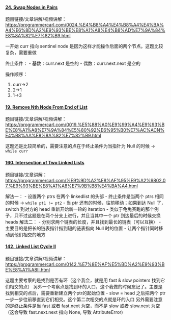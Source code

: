 #### [24. Swap Nodes in Pairs](https://leetcode.com/problems/swap-nodes-in-pairs/)
题目链接/文章讲解/视频讲解： https://programmercarl.com/0024.%E4%B8%A4%E4%B8%A4%E4%BA%A4%E6%8D%A2%E9%93%BE%E8%A1%A8%E4%B8%AD%E7%9A%84%E8%8A%82%E7%82%B9.html

一开始 curr 指向 sentinel node 是因为这样才能操作后面的两个节点。这题比较复杂，需要重做

终止条件：
    - 基数：curr.next 是空的
    - 偶数：curr.next.next 是空的
  
操作顺序：
1. curr->2
2. 2->1
3. 1->3

#### [19. Remove Nth Node From End of List](https://leetcode.com/problems/remove-nth-node-from-end-of-list/description/)
题目链接/文章讲解/视频讲解：https://programmercarl.com/0019.%E5%88%A0%E9%99%A4%E9%93%BE%E8%A1%A8%E7%9A%84%E5%80%92%E6%95%B0%E7%AC%ACN%E4%B8%AA%E8%8A%82%E7%82%B9.html

这题还是比较简单的，需要注意的点在于终止条件为当指针为 Null 的时候 -> `while curr`

#### [160. Intersection of Two Linked Lists](https://leetcode.com/problems/intersection-of-two-linked-lists/description/)
题目链接/文章讲解：https://programmercarl.com/%E9%9D%A2%E8%AF%95%E9%A2%9802.07.%E9%93%BE%E8%A1%A8%E7%9B%B8%E4%BA%A4.html

解法一：
    - 设置两个 ptrs 在两个 linkedlist 的头部
    - 终止条件是当两个 ptrs 相同的时候 -> `while pt1 != pt2`
    - 当 ptr 还有的时候，往前移动；如果到达 Null 了，switch 到对方的 head 重新开始新一轮的 iteration
    - 类似于龟兔赛跑的那个例子，只不过这题是在两个分支上进行，并且当其中一个 ptr 到达最后的时候交换 heads 
解法二：
    - 分别求两个链表的长度，并且找到最长的链表（可以互换）
    - 主要目的是把长的链表指针指到短的链表指向 Null 时的位置
    - 让两个指针同时移动到他们相交的地方

#### [142. Linked List Cycle II](https://leetcode.com/problems/linked-list-cycle-ii/description/)
题目链接/文章讲解/视频讲解：https://programmercarl.com/0142.%E7%8E%AF%E5%BD%A2%E9%93%BE%E8%A1%A8II.html

这题主要考察的是找到是否有环（这个我会，就是用 fast & slow pointers 找到它们相交的点）
另外一个考察点是找到环的入口，这个我做的时候忘记了。主要是找到相交的点后，需要重新建立两个ptr的起始位置
    - slow = head 之后把两个 ptr 一步一步往前移直到它们相交。这个第二次相交的点就是环的入口
另外需要注意的是终止条件是当 fast 或者 fast.next 为空，而不是 slow 或者 slow.next 为空 （这会导致 fast.next.next 指向 None, 导致 AttributeError)
